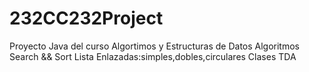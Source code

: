 # 232CC232Project
Proyecto Java del curso Algortimos y Estructuras de Datos 
Algoritmos Search && Sort
Lista Enlazadas:simples,dobles,circulares 
Clases TDA


